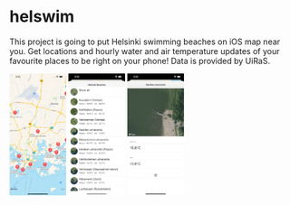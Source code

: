 # helswim
This project is going to put Helsinki swimming beaches on iOS map near you.
Get locations and hourly water and air temperature updates of your favourite places to be right on your phone!
Data is provided by UiRaS.

<p float="middle">
  <img src="https://github.com/qlep/helswim/blob/master/scrns/Simulator%20Screen%20Shot%201.png" width="100" />
  <img src="https://github.com/qlep/helswim/blob/master/scrns/Simulator%20Screen%20Shot%202.png" width="100" /> 
  <img src="https://github.com/qlep/helswim/blob/master/scrns/Simulator%20Screen%20Shot%203.png" width="100" />
</p>
